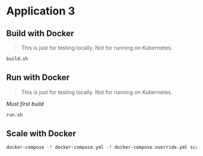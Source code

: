 # Application 3



## Build with Docker
> This is just for testing locally. Not for running on Kubernetes.
```bash
build.sh
```

## Run with Docker
> This is just for testing locally. Not for running on Kubernetes.

*Must first build*

```bash
run.sh
```

## Scale with Docker
```bash
docker-compose -f docker-compose.yml -f docker-compose.override.yml scale cpu_microservice=3

```